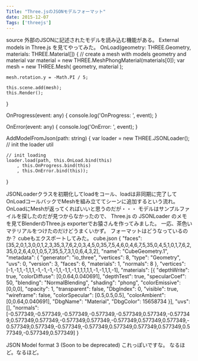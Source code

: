 ```yaml
---
Title: "Three.jsのJSONモデルフォーマット"
date: 2015-12-07
Tags: ['threejs']
---
```


source
外部のJSONに記述されたモデルを読み込む機能がある。
External models in Three.js
を見てやってみた。
OnLoad(geometry: THREE.Geometry, materials: THREE.Material[]) {
    // create a mesh with models geometry and material
    var material = new THREE.MeshPhongMaterial(materials[0]);
    var mesh = new THREE.Mesh(
        geometry,
        material
    );

    mesh.rotation.y = -Math.PI / 5;

    this.scene.add(mesh);
    this.Render();
}

OnProgress(event: any) {
    console.log('OnProgress: ', event);
}

OnError(event: any) {
    console.log('OnError: ', event);
}

AddModelFromJson(path: string) {
    var loader = new THREE.JSONLoader(); // init the loader util

    // init loading
    loader.load(path, this.OnLoad.bind(this)
        , this.OnProgress.bind(this)
        , this.OnError.bind(this));
}

JSONLoaderクラスを初期化してloadをコール、loadは非同期に完了してOnLoadコールバックでMeshを組み立ててシーンに追加するという流れ。
OnLoadにMeshが返ってくればいいと思うのだが・・・
モデルはサンプルファイルを探したのだが見つからなかったので、
Three.js の JSONLoader のメモ
を見てBlenderのThree.js exporterでお猿さんを作ってみました。
一応、茶色いマテリアルをつけたのだけどうまくいかず。
フォーマットはどうなっているのか？
cubeもエクスポートしてみた。
cube.json
{
    "faces": [35,2,0,1,3,0,0,1,2,3,35,3,7,6,2,0,3,4,5,0,35,7,5,4,6,0,4,6,7,5,35,0,4,5,1,0,1,7,6,2,35,0,2,6,4,0,1,0,5,7,35,5,7,3,1,0,6,4,3,2],
    "name": "CubeGeometry.1",
    "metadata": {
        "generator": "io_three",
        "vertices": 8,
        "type": "Geometry",
        "uvs": 0,
        "version": 3,
        "faces": 6,
        "materials": 1,
        "normals": 8
    },
    "vertices": [-1,-1,1,-1,1,1,-1,-1,-1,-1,1,-1,1,-1,1,1,1,1,1,-1,-1,1,1,-1],
    "materials": [{
        "depthWrite": true,
        "colorDiffuse": [0,0.64,0.040691],
        "depthTest": true,
        "specularCoef": 50,
        "blending": "NormalBlending",
        "shading": "phong",
        "colorEmissive": [0,0,0],
        "opacity": 1,
        "transparent": false,
        "DbgIndex": 0,
        "visible": true,
        "wireframe": false,
        "colorSpecular": [0.5,0.5,0.5],
        "colorAmbient": [0,0.64,0.040691],
        "DbgName": "Material",
        "DbgColor": 15658734
    }],
    "uvs": [],
    "normals": [-0.577349,-0.577349,-0.577349,-0.577349,-0.577349,0.577349,-0.577349,0.577349,0.577349,-0.577349,0.577349,-0.577349,0.577349,0.577349,-0.577349,0.577349,-0.577349,-0.577349,0.577349,0.577349,0.577349,0.577349,-0.577349,0.577349]
}

JSON Model format 3 (Soon to be deprecated)
これっぽいですな。
なるほど。なるほど。
